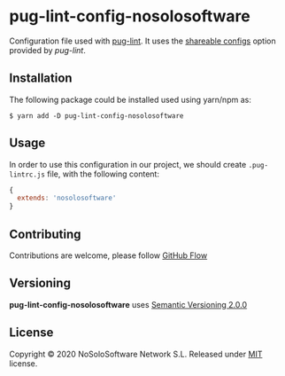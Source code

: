 # pug-lint-config-nosolosoftware

Configuration file used with [pug-lint](https://github.com/pugjs/pug-lint). It uses the [shareable configs](https://github.com/pugjs/pug-lint#shareable-configuration-packages) option provided by *pug-lint*.


## Installation

The following package could be installed used using yarn/npm as:

```
$ yarn add -D pug-lint-config-nosolosoftware
```


## Usage

In order to use this configuration in our project, we should create `.pug-lintrc.js` file, with the following content:
```js
{
  extends: 'nosolosoftware'
}
```


## Contributing

Contributions are welcome, please follow [GitHub Flow](https://guides.github.com/introduction/flow/index.html)


## Versioning

**pug-lint-config-nosolosoftware** uses [Semantic Versioning 2.0.0](http://semver.org)


## License

Copyright © 2020 NoSoloSoftware Network S.L. Released under [MIT](LICENSE) license.
